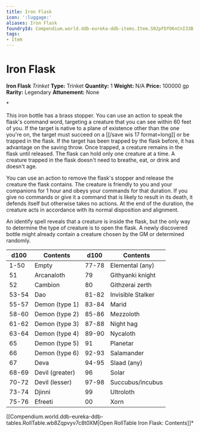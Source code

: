 ```yaml
---
title: Iron Flask
icon: ':luggage:'
aliases: Iron Flask
foundryId: Compendium.world.ddb-eureka-ddb-items.Item.S02pFDfO6nCnI33B
tags:
- Item
---
```


# Iron Flask

**Iron Flask**
_Trinket_
**Type:** Trinket
**Quantity:** 1
**Weight:** N/A
**Price:** 100000 gp
**Rarity:** Legendary
**Attunement:** None

*<p>This iron bottle has a brass stopper. You can use an action to speak the flask's command word, targeting a creature that you can see within 60 feet of you. If the target is native to a plane of existence other than the one you're on, the target must succeed on a [[/save wis 17 format=long]] or be trapped in the flask. If the target has been trapped by the flask before, it has advantage on the saving throw. Once trapped, a creature remains in the flask until released. The flask can hold only one creature at a time. A creature trapped in the flask doesn't need to breathe, eat, or drink and doesn't age.

You can use an action to remove the flask's stopper and release the creature the flask contains. The creature is friendly to you and your companions for 1 hour and obeys your commands for that duration. If you give no commands or give it a command that is likely to result in its death, it defends itself but otherwise takes no actions. At the end of the duration, the creature acts in accordance with its normal disposition and alignment.

An identify spell reveals that a creature is inside the flask, but the only way to determine the type of creature is to open the flask. A newly discovered bottle might already contain a creature chosen by the GM or determined randomly.</p>
<table>
<thead>
<tr>
<th>d100</th>
<th>Contents</th>
<th>d100</th>
<th>Contents</th>
</tr>
</thead>
<tbody>
<tr>
<td>1-50</td>
<td style="text-align:left">Empty</td>
<td>77-78</td>
<td style="text-align:left">Elemental (any)</td>
</tr>
<tr>
<td>51</td>
<td style="text-align:left">Arcanaloth</td>
<td>79</td>
<td style="text-align:left">Githyanki knight</td>
</tr>
<tr>
<td>52</td>
<td style="text-align:left">Cambion</td>
<td>80</td>
<td style="text-align:left">Githzerai zerth</td>
</tr>
<tr>
<td>53-54</td>
<td style="text-align:left">Dao</td>
<td>81-82</td>
<td style="text-align:left">Invisible Stalker</td>
</tr>
<tr>
<td>55-57</td>
<td style="text-align:left">Demon (type 1)</td>
<td>83-84</td>
<td style="text-align:left">Marid</td>
</tr>
<tr>
<td>58-60</td>
<td style="text-align:left">Demon (type 2)</td>
<td>85-86</td>
<td style="text-align:left">Mezzoloth</td>
</tr>
<tr>
<td>61-62</td>
<td style="text-align:left">Demon (type 3)</td>
<td>87-88</td>
<td style="text-align:left">Night hag</td>
</tr>
<tr>
<td>63-64</td>
<td style="text-align:left">Demon (type 4)</td>
<td>89-90</td>
<td style="text-align:left">Nycaloth</td>
</tr>
<tr>
<td>65</td>
<td style="text-align:left">Demon (type 5)</td>
<td>91</td>
<td style="text-align:left">Planetar</td>
</tr>
<tr>
<td>66</td>
<td style="text-align:left">Demon (type 6)</td>
<td>92-93</td>
<td style="text-align:left">Salamander</td>
</tr>
<tr>
<td>67</td>
<td style="text-align:left">Deva</td>
<td>94-95</td>
<td style="text-align:left">Slaad (any)</td>
</tr>
<tr>
<td>68-69</td>
<td style="text-align:left">Devil (greater)</td>
<td>96</td>
<td style="text-align:left">Solar</td>
</tr>
<tr>
<td>70-72</td>
<td style="text-align:left">Devil (lesser)</td>
<td>97-98</td>
<td style="text-align:left">Succubus/incubus</td>
</tr>
<tr>
<td>73-74</td>
<td style="text-align:left">Djinni</td>
<td>99</td>
<td style="text-align:left">Ultroloth</td>
</tr>
<tr>
<td>75-76</td>
<td style="text-align:left">Efreeti</td>
<td>00</td>
<td style="text-align:left">Xorn</td>
</tr>
</tbody>
</table><div id="table-link">[[Compendium.world.ddb-eureka-ddb-tables.RollTable.wb8Zqpvyv7c8t0XM|Open RollTable Iron Flask: Contents]]*